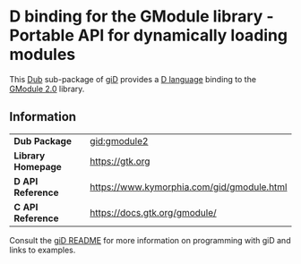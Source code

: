 # D binding for the GModule library - Portable API for dynamically loading modules

This [Dub](https://dub.pm/) sub-package of [giD](https://gid.dub.pm) provides a [D language](https://www.dlang.org) binding to the [GModule 2.0](https://gtk.org) library.

## Information

|     |     |
| --- | --- |
| **Dub Package**          | [gid:gmodule2](https://code.dlang.org/packages/gid%3Agmodule2)                   |
| **Library Homepage**     | https://gtk.org                                                                  |
| **D API Reference**      | https://www.kymorphia.com/gid/gmodule.html                                       |
| **C API Reference**      | https://docs.gtk.org/gmodule/                                                    |

Consult the [giD README](https://github.com/Kymorphia/gid) for more information on programming with giD and links to examples.
